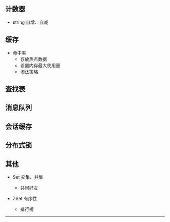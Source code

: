 ## 计数器

* string 自增、自减

## 缓存

* 命中率
    * 存放热点数据
    * 设置内存最大使用量
    * 淘汰策略

## 查找表

## 消息队列

## 会话缓存

## 分布式锁

## 其他

* Set 交集、并集
    * 共同好友

* ZSet 有序性
    * 排行榜

---
